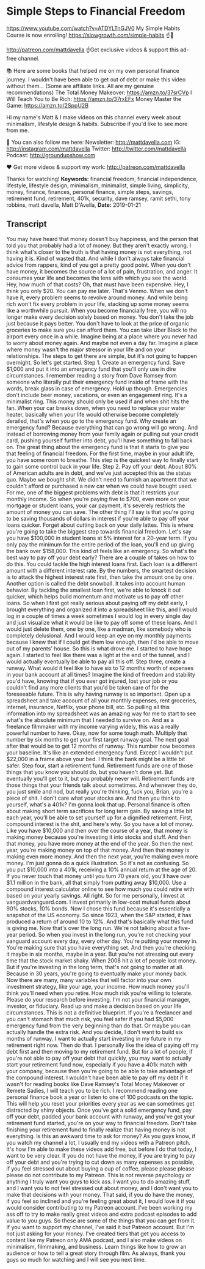 # Simple Steps to Financial Freedom
https://www.youtube.com/watch?v=ATDYLTnGJV0
My Simple Habits Course is now enrolling! https://slowgrowth.com/simple-habits
☝️🚀

http://patreon.com/mattdavella
☝Get exclusive videos & support this ad-free channel.

📚 Here are some books that helped me on my own personal finance journey. I wouldn't have been able to get out of debt or make this video without them...
(Some are affiliate links. All are my genuine recommendations)
The Total Money Makeover:  https://amzn.to/37srCVp
I Will Teach You to Be Rich:  https://amzn.to/37rxEFx
Money Master the Game:  https://amzn.to/2SppU2B

Hi my name's Matt & I make videos on this channel every week about minimalism, lifestyle design & habits. Subscribe if you'd like to see more from me.

💯 You can also follow me here:
Newsletter:  http://mattdavella.com
IG:  http://instagram.com/mattdavella
Twitter:  http://twitter.com/mattdavella
Podcast:  http://groundupshow.com

❤️ Get more videos & support my work:
http://patreon.com/mattdavella

Thanks for watching!
**Keywords:** financial freedom, financial independence, lifestyle, lifestyle design, minimalism, minimalist, simple living, simplicity, money, finance, finances, personal finance, simple steps, savings, retirement fund, retirement, 401k, security, dave ramsey, ramit sethi, tony robbins, matt davella, Matt D'Avella, 
**Date:** 2019-01-21

## Transcript
 You may have heard that money doesn't buy happiness, and the person that told you that probably had a lot of money. But they aren't exactly wrong. I think what's closer to the truth is that having money is not everything, not having it is. Kind of wasted that. And while I don't always take financial advice from rappers, kind of you got a pretty good point. When you don't have money, it becomes the source of a lot of pain, frustration, and anger. It consumes your life and becomes the lens with which you see the world. Hey, how much of that costs? Oh, that must have been expensive. Hey, I think you only $20. You can pay me later. That's Venmo. When we don't have it, every problem seems to revolve around money. And while being rich won't fix every problem in your life, stacking up some money seems like a worthwhile pursuit. When you become financially free, you will no longer make every decision solely based on money. You don't take the job just because it pays better. You don't have to look at the price of organic groceries to make sure you can afford them. You can take Uber Black to the airport every once in a while. Imagine being at a place where you never had to worry about money again. And maybe not even a day far. Imagine a place where money wasn't the major stressor in your life and on your relationships. The steps to get there are simple, but it's not going to happen overnight. So let's get started. Step 1. Create an emergency fund. Save $1,000 and put it into an emergency fund that you'll only use in dire circumstances. I remember reading a story from Dave Ramsey from someone who literally put their emergency fund inside of frame with the words, break glass in case of emergency. Hold up though. Emergencies don't include beer money, vacations, or even an engagement ring. It's a minimalist ring. This money should only be used if and when shit hits the fan. When your car breaks down, when you need to replace your water heater, basically when your life would otherwise become completely derailed, that's when you go to the emergency fund. Why create an emergency fund? Because everything that can go wrong will go wrong. And instead of borrowing money from your family again or pulling out your credit card, pushing yourself further into debt, you'll have something to fall back on. The great thing about the emergency fund is that it starts to give you that feeling of financial freedom. For the first time, maybe in your adult life, you have some room to breathe. This step is the quickest way to finally start to gain some control back in your life. Step 2. Pay off your debt. About 80% of American adults are in debt, and we've just accepted this as the status quo. Maybe we bought shit. We didn't need to furnish an apartment that we couldn't afford or purchased a new car when we could have bought used. For me, one of the biggest problems with debt is that it restricts your monthly income. So when you're paying five to $700, even more on your mortgage or student loans, your car payment, it's severely restricts the amount of money you can save. The other thing I'll say is that you're going to be saving thousands of dollars in interest if you're able to pay off your loans quicker. Forget about cutting back on your daily lattes. This is where you're going to take the biggest step towards financial freedom. Let's say you have $100,000 in student loans at 5% interest for a 20-year term. If you only pay the minimum for the entire period of the loan, you'll end up giving the bank over $158,000. This kind of feels like an emergency. So what's the best way to pay off your debt early? There are a couple of takes on how to do this. You could tackle the high interest loans first. Each loan is a different amount with a different interest rate. By the numbers, the smartest decision is to attack the highest interest rate first, then take the amount one by one. Another option is called the debt snowball. It takes into account human behavior. By tackling the smallest loan first, we're able to knock it out quicker, which helps build momentum and motivate us to pay off other loans. So when I first got really serious about paying off my debt early, I brought everything and organized it into a spreadsheet like this, and I would log in a couple of times a week sometimes I would log in every single day and just visualize what it would be like to pay off some of these loans. And I would just delete them, one by one, like a madman, like somebody who is completely delusional. And I would keep an eye on my monthly payments because I knew that if I could get them low enough, then I'd be able to move out of my parents' house. So this is what drove me. I started to have hope again. I started to feel like there was a light at the end of the tunnel, and I would actually eventually be able to pay all this off. Step three, create a runway. What would it feel like to have six to 12 months worth of expenses in your bank account at all times? Imagine the kind of freedom and stability you'd have, knowing that if you ever got injured, lost your job or you couldn't find any more clients that you'd be taken care of for the foreseeable future. This is why having runway is so important. Open up a spreadsheet and take account of all your monthly expenses, rent groceries, internet, insurance, Netflix, your phone bill, etc. So pulling all this information into my spreadsheet was an amazing way for me to start to see what's the absolute minimum that I needed to survive on. And as a freelance filmmaker with my income varying widely, this was a really powerful number to have. Okay, now for some tough math. Multiply that number by six months to get your first target runway goal. The next goal after that would be to get 12 months of runway. This number now becomes your baseline. It's like an extended emergency fund. Except I wouldn't put $22,000 in a frame above your bed. I think the bank might be a little bit safer. Step four, start a retirement fund. Retirement funds are one of those things that you know you should do, but you haven't done yet. But eventually you'll get to it, but you probably never will. Retirement funds are those things that your friends talk about sometimes. And whenever they do, you just smile and nod, but really you're thinking, fuck you, Brian, you're a piece of shit. I don't care what your stocks are. And then you think to yourself, what's a 401k? I'm gonna look that up. Personal finance is often about making short term sacrifices for long term gain. By saving a little bit each year, you'll be able to set yourself up for a dignified retirement. First, compound interest is the shit, and here's why. So you have a lot of money. Like you have $10,000 and then over the course of a year, that money is making money because you're investing it into stocks and stuff. And then that money, you have more money at the end of the year. So then the next year, you're making money on top of that money. And then that money is making even more money. And then the next year, you're making even more money. I'm just gonna do a quick illustration. So it's not as confusing. So you put $10,000 into a 401k, receiving a 10% annual return at the age of 20. If you never touch that money until you turn 70 years old, you'll have over $1.1 million in the bank, all that simply from putting away $10,000. Use a compound interest calculator online to see how much you could retire with based on your yearly savings. All right. So for me personally, I invest at vanguardvanguard.com. I invest primarily in low-cost mutual funds about 90% stocks, 10% bonds. Now I chose this fund because it's essentially a snapshot of the US economy. So since 1923, when the S&P started, it has produced a return of around 10 to 12%. And that's basically what this fund is giving me. Now that's over the long run. We're not talking about a five-year period. So when you invest in the long run, you're not checking your vanguard account every day, every other day. You're putting your money in. You're making sure that you have everything set. And then you're checking it maybe in six months, maybe in a year. But you're not stressing out every time that the stock market shaky. When 2008 hit a lot of people lost money. But if you're investing in the long term, that's not going to matter at all. Because in 30 years, you're going to eventually make your money back. Now there are many, many variables that will factor into your own investment strategy, like your age, your income. How much money you'll think you'll need when you retire. How much risk you're willing to tolerate. Please do your research before investing. I'm not your financial manager, investor, or fiduciary. Read up and make a decision based on your life circumstances. This is not a definitive blueprint. If you're a freelancer and you can't stomach that much risk, you feel safer if you had $5,000 emergency fund from the very beginning than do that. Or maybe you can actually handle the extra risk. And you decide, I don't want to build six months of runway. I want to actually start investing in my future in my retirement right now. Then do that. I personally like the idea of paying off my debt first and then moving to my retirement fund. But for a lot of people, if you're not able to pay off your debt that quickly, you may want to actually start your retirement fund now, especially if you have a 401k match with your company, because then you're going to be able to take advantage of the compound interest. I wouldn't have been able to pay off my debt if it wasn't for reading books like Dave Ramsey's Total Money Makeover or Remete Sadies, I will teach you to be rich. I recommend reading one personal finance book a year or listen to one of 100 podcasts on the topic. This will help you reset your priorities every year as we can sometimes get distracted by shiny objects. Once you've got a solid emergency fund, pay off your debt, padded your bank account with runway, and you've got your retirement fund started, you're on your way to financial freedom. Don't take finishing your retirement fund to finally realize that having money is not everything. Is this an awkward time to ask for money? As you guys know, if you watch my channel a lot, I usually end my videos with a Patreon pitch. It's how I'm able to make these videos add free, but before I do that today, I want to be very clear. If you do not have the money, if you are trying to pay off your debt and you're trying to cut down as many expenses as possible, if you feel stressed out about buying a cup of coffee, please please please please do not contribute to my Patreon. This is not reverse psychology or anything I truly want you guys to kick ass. I want you to do amazing stuff, and I want you to not feel stressed out about money, and I don't want you to make that decisions with your money. That said, if you do have the money, if you feel so inclined and you're feeling great about it, I would love it if you would consider contributing to my Patreon account. I've been working my ass off to try to make really great videos and extra podcast episodes to add value to you guys. So these are some of the things that you can get from it. If you want to support my channel, I've said it but Patreon account. But I'm not just asking for your money. I've created tiers that get you access to content like my Patreon only AMA podcast, and I also make videos on minimalism, filmmaking, and business. Learn things like how to grow an audience or how to tell a great story through film. As always, thank you guys so much for watching and I will see you next time.
